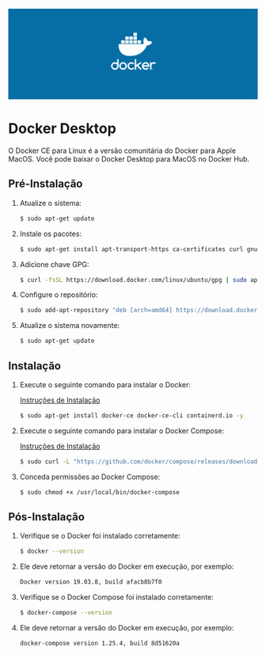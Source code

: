 ![Docker Desktop](./images/docker.png)

# Docker Desktop

O Docker CE para Linux é a versão comunitária do Docker para Apple MacOS. Você pode baixar o Docker Desktop para MacOS no Docker Hub.

## Pré-Instalação

1. Atualize o sistema:

    ```bash
    $ sudo apt-get update
    ```

2. Instale os pacotes:

    ```bash
    $ sudo apt-get install apt-transport-https ca-certificates curl gnupg-agent software-properties-common -y
    ```

3. Adicione chave GPG:

    ```bash
    $ curl -fsSL https://download.docker.com/linux/ubuntu/gpg | sudo apt-key add -
    ```

4. Configure o repositório:

    ```bash
    $ sudo add-apt-repository "deb [arch=amd64] https://download.docker.com/linux/ubuntu $(lsb_release -cs) stable"
    ```

5. Atualize o sistema novamente:

    ```bash
    $ sudo apt-get update
    ```

## Instalação

1. Execute o seguinte comando para instalar o Docker:

    [Instruções de Instalação](https://docs.docker.com/install/)

    ```bash
    $ sudo apt-get install docker-ce docker-ce-cli containerd.io -y
    ```

2. Execute o seguinte comando para instalar o Docker Compose:

    [Instruções de Instalação](https://docs.docker.com/compose/install/)

    ```bash
    $ sudo curl -L "https://github.com/docker/compose/releases/download/1.25.4/docker-compose-$(uname -s)-$(uname -m)" -o /usr/local/bin/docker-compose
    ```

3. Conceda permissões ao Docker Compose:

    ```bash
    $ sudo chmod +x /usr/local/bin/docker-compose
    ```

## Pós-Instalação

1. Verifique se o Docker foi instalado corretamente:

    ```bash
    $ docker --version
    ```

2. Ele deve retornar a versão do Docker em execução, por exemplo:

   ```bash
   Docker version 19.03.8, build afacb8b7f0
   ```

3. Verifique se o Docker Compose foi instalado corretamente:

    ```bash
    $ docker-compose --version
    ```

4. Ele deve retornar a versão do Docker em execução, por exemplo:

   ```bash
   docker-compose version 1.25.4, build 8d51620a
   ```